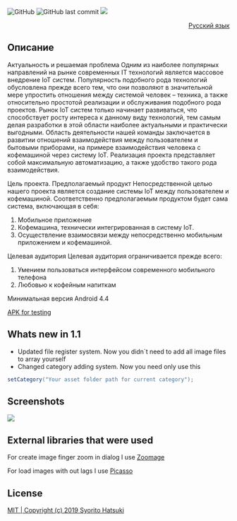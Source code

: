 ﻿![GitHub](https://img.shields.io/github/license/syorito-hatsuki/WallpaperAppTemplate.svg?label=Wallpaper%20App%20Template)
![GitHub last commit](https://img.shields.io/github/last-commit/syorito-hatsuki/WallpaperAppTemplate.svg)
<img src="https://user-images.githubusercontent.com/56975858/77643754-fa06ee80-6f70-11ea-88a9-f33b238a8626.jpg"/>
<a href="https://github.com/syorito-hatsuki/WallpaperAppTemplate/blob/master/README-RU.md"><p align="right">Русский язык</p></a>
## Описание
Актуальность и решаемая проблема
Одним из наиболее популярных направлений на рынке современных IT технологий является массовое внедрение IoT систем. Популярность подобного рода технологий обусловлена прежде всего тем, что они позволяют в значительной мере упростить отношения между системой человек – техника, а также относительно простотой реализации и обслуживания подобного рода проектов. Рынок IoT систем только начинает развиваться, что способствует росту интереса к данному виду технологий, тем самым делая разработки в этой области наиболее актуальными и практически выгодными.
Область деятельности нашей команды заключается в развитии отношений взаимодействия между пользователем и бытовыми приборами, на примере взаимодействия человека с кофемашиной через систему IoT. Реализация проекта представляет собой максимальную автоматизацию, а также удобство такого рода взаимодействия.

Цель проекта. Предполагаемый продукт
Непосредственной целью нашего проекта является создание системы IoT между пользователем и кофемашиной. Соответственно предполагаемым продуктом будет сама система, включающая в себя:
1. Мобильное приложение
2. Кофемашина, технически интегрированная в систему IoT.
3. Осуществление взаимосвязи между непосредственно мобильным приложением и кофемашиной.

Целевая аудитория
Целевая аудитория ограничивается прежде всего:
1. Умением пользоваться интерфейсом современного мобильного телефона
2. Любовью к кофейным напиткам

Минимальная версия Android 4.4

[APK for testing](https://github.com/syorito-hatsuki/WallpaperAppTemplate/blob/master/app-debug.apk?raw=true)


## Whats new in 1.1
- Updated file register system. Now you didn\`t need to add all image files to array yourself
- Changed category adding system. Now you need only use this
```java
setCategory("Your asset folder path for current category");
```

## Screenshots
<img src="https://user-images.githubusercontent.com/56975858/77644402-fd4eaa00-6f71-11ea-8827-1ae0f531f927.jpg"/>

## External libraries that were used

For create image finger zoom in dialog I use [Zoomage](http://jsibbold.github.io/zoomage/)

For load images with out lags I use [Picasso](http://square.github.io/picasso/)

## License
[MIT | Copyright (c) 2019 Syorito Hatsuki](https://github.com/syorito-hatsuki/WallpaperAppTemplate/blob/master/LICENSE)

